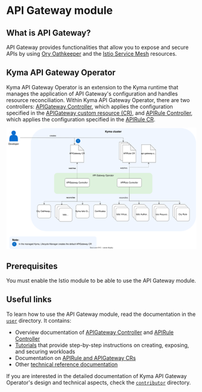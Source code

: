 # API Gateway module

## What is API Gateway?

API Gateway provides functionalities that allow you to expose and secure APIs by using [Ory Oathkeeper](https://www.ory.sh/docs/oathkeeper) and the [Istio Service Mesh](https://istio.io/) resources.

## Kyma API Gateway Operator

Kyma API Gateway Operator is an extension to the Kyma runtime that manages the application of API Gateway's configuration and handles resource reconciliation. Within Kyma API Gateway Operator, there are two controllers: [APIGateway Controller](./00-10-overview-api-gateway-controller.md), which applies the configuration specified in the [APIGateway custom resource (CR)](./custom-resources/apigateway/), and [APIRule Controller](./00-20-overview-api-rule-controller.md), which applies the configuration specified in the [APIRule CR](./custom-resources/apirule/).


![Kyma API Gateway Operator Overview](../assets/operator-overview.svg)

## Prerequisites

You must enable the Istio module to be able to use the API Gateway module.

## Useful links

To learn how to use the API Gateway module, read the documentation in the [`user`](../user/) directory. It contains:
- Overview documentation of [APIGateway Controller](./00-10-overview-api-gateway-controller.md) and [APIRule Controller](./00-20-overview-api-rule-controller.md)
- [Tutorials](./tutorials/) that provide step-by-step instructions on creating, exposing, and securing workloads
- Documentation on [APIRule and APIGateway CRs](./custom-resources/)
- Other [technical reference documentation](./technical-reference/)

If you are interested in the detailed documentation of Kyma API Gateway Operator's design and technical aspects, check the [`contributor`](https://github.com/kyma-project/api-gateway/tree/876a4b108ed47ae8060f5137c7df4e25459a2d20/docs/contributor) directory.